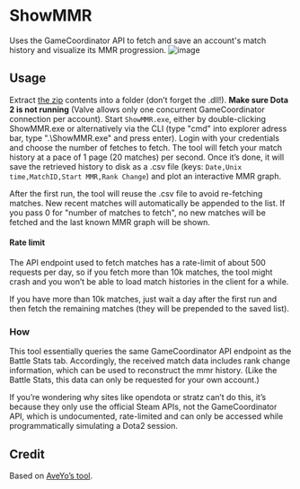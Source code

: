 # ShowMMR

Uses the GameCoordinator API to fetch and save an account's match history and visualize its MMR progression.
![image](https://github.com/user-attachments/assets/35d7f33c-f2b5-4e4b-b355-fc2e670eee9c)

## Usage

Extract [the zip](https://github.com/Lypheo/ShowMMR/releases/latest/download/ShowMMR.zip) contents into a folder (don’t forget the .dll!). **Make sure Dota 2 is not running** (Valve allows only one concurrent GameCoordinator connection per account). Start ``ShowMMR.exe``, either by double-clicking ShowMMR.exe or alternatively via the CLI (type "cmd" into explorer adress bar, type ".\ShowMMR.exe" and press enter).
Login with your credentials and choose the number of fetches to fetch. The tool will fetch your match history at a pace of 1 page (20 matches) per second.
Once it’s done, it will save the retrieved history to disk as a .csv file (keys: ``Date,Unix time,MatchID,Start MMR,Rank Change``) and plot an interactive MMR graph.

After the first run, the tool will reuse the .csv file to avoid re-fetching matches. New recent matches will automatically be appended to the list.
If you pass 0 for "number of matches to fetch", no new matches will be fetched and the last known MMR graph will be shown.

#### Rate limit

The API endpoint used to fetch matches has a rate-limit of about 500 requests per day, so if you fetch more than 10k matches, the tool might crash and you won’t be able to load match histories in the client for a while.

If you have more than 10k matches, just wait a day after the first run and then fetch the remaining matches (they will be prepended to the saved list).

### How

This tool essentially queries the same GameCoordinator API endpoint as the Battle Stats tab. Accordingly, the received match data includes rank change information, which can be used to reconstruct the mmr history.
(Like the Battle Stats, this data can only be requested for your own account.)

If you’re wondering why sites like opendota or stratz can’t do this, it’s because they only use the official Steam APIs,
not the GameCoordinator API, which is undocumented, rate-limited and can only be accessed while programmatically simulating a Dota2 session.

## Credit

Based on [AveYo’s tool](https://github.com/AveYo/ShowMMR/tree/main/ShowMMR_tool).
